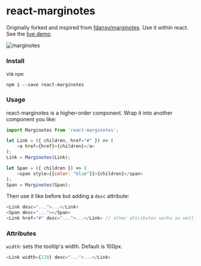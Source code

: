 # react-marginotes
Originally forked and inspired from [fdansv/marginotes](https://github.com/fdansv/marginotes). Use it within react. See the [live demo](https://kevin940726.github.io/react-marginotes).

![marginotes](https://cloud.githubusercontent.com/assets/3707222/13412271/5434e920-df42-11e5-8c53-c1a4aa25663d.gif)

### Install
via `npm`:
```
npm i --save react-marginotes
```

### Usage

react-marginotes is a higher-order component. Wrap it into another component you like:

```js
import Marginotes from 'react-marginotes';

let Link = ({ children, href="#" }) => (
    <a href={href}>{children}</a>
);
Link = Marginotes(Link);

let Span = ({ children }) => (
    <span style={{color: "blue"}}>{children}</span>
);
Span = Marginotes(Span);
```

Then use it like before but adding a `desc` attribute:

```js
<Link desc="...">...</Link>
<Span desc="..."></Span>
<Link href="#" desc="...">...</Link> // other attributes works as well.
```

### Attributes

`width`: sets the tooltip's width. Default is 100px.

```js
<Link width={120} desc="...">...</Link>
```
